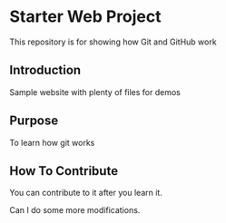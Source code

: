 # Starter Web Project

This repository is for showing how Git and GitHub work

## Introduction

Sample website with plenty of files for demos

## Purpose

To learn how git works

## How To Contribute

You can contribute to it after you learn it.

Can I do some more modifications.